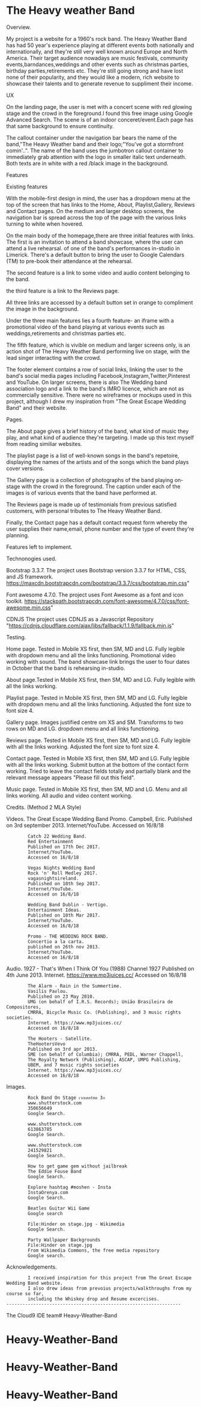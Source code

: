 <h1> The Heavy weather Band </h1>

Overview.

My project is a website for a 1960's rock band.
The Heavy Weather Band has had 50 year's experience playing at different events both nationally and internationally, and they're still very well known around Europe and North America.
Their target audience nowadays are music festivals, community events,barndances,weddings and other events such as christmas parties, birthday parties,retirements etc. They're still going strong
and have lost none of their popularity, and they would like a modern, rich website to showcase their talents and to generate revenue to suppliment their income. 

UX

On the landing page, the user is met with a concert scene with red glowing stage and the crowd in the foreground.I found this free image using Google Advanced Search.
The scene is of an indoor conceret/event.Each page has that same background to ensure continuity.

The callout container under the navigation bar bears the name of the band,"The Heavy Weather band and their logo;"You've got a stormfront comin'..".
The name of the band uses the jumbotron callout container to immediately grab attention with the logo in smaller italic text underneath. Both texts are in white with a red /black image 
in the background.

Features

Existing features

With the mobile-first design in mind, the user has a dropdown menu at the top of the screen that has links to the Home, About, Playlist,Gallery, Reviews and Contact pages.
On the medium and larger desktop screens, the navigation bar is spread across the top of the page with the various links turning to white when hovered.


On the main body of the homepage,there are three initial features with links. The first is an invitation to attend a band showcase, where the user can attend a live rehearsal. 
of one of the band's performances in-studio in Limerick. There's a default button to bring the user to Google Calendars (TM) to pre-book their attendance at the rehearsal.

The second feature is a link to some video and audio content belonging to the band.

the third feature is a link to the Reviews page.

All three links are accessed by a default button set in orange to compliment the image in the background.

Under the three main features lies a fourth feature- an iframe with a promotional video of the band playing at various events such as weddings,retirements and christmas parties etc.

The fifth feature, which is vivible on medium and larger screens only, is an action shot of The Heavy Weather Band performing live on stage, with the lead singer interacting with the crowd.

The footer element contains a row of social links, linking the user to the band's social media pages including Facebook,Instagram,Twitter,Pinterest and YouTube.
On larger screens, there is also The Wedding band association logo and a link to the band's IMRO licence, which are not as commercially sensitive.
There were no wireframes or mockups used in this project, although I drew my inspiration from "The Great Escape Wedding Band" and their website.

Pages.

The About page gives a brief history of the band, what kind of music they play, and what kind of audience they're targeting. I made up this text myself from reading similiar websites.

The playlist page is a list of well-known songs in the band's repetoire, displaying the names of the artists and of the songs which the band plays cover versions.

The Gallery page is a collection of photographs of the band playing on-stage with the crowd in the foreground. The caption under each of the images is of various events that the band have
performed at.

The Reviews page is made up of testimonials from previous satisfied customers, with personal tributes to The Heavy Weather Band.

Finally, the Contact page has a default contact request form whereby the user supplies their name,email, phone number and the type of event they're planning.

Features left to implement.

Technonogies used.

Bootstrap 3.3.7.
     The project uses Bootstrap version 3.3.7 for HTML, CSS, and JS framework.
     https://maxcdn.bootstrapcdn.com/bootstrap/3.3.7/css/bootstrap.min.css"
     
Font awesome 4.7.0.
     The project uses Font Awesome as a font and icon toolkit.
     https://stackpath.bootstrapcdn.com/font-awesome/4.7.0/css/font-awesome.min.css"
     
CDNJS
     The project uses CDNJS as a Javascript Repository
     "https://cdnjs.cloudflare.com/ajax/libs/fallback/1.1.9/fallback.min.js"
     
     
Testing.

Home page. Tested in Mobile  XS first, then SM, MD and LG. Fully legible with dropdown menu and all the links functioning. Promotional video working with sound.
The band showcase link brings the user to four dates in October that the band is rehearsing in-studio.

About page.Tested in Mobile  XS first, then SM, MD and LG. Fully legible with all the links working.

Playlist page. Tested in Mobile  XS first, then SM, MD and LG. Fully legible with dropdown menu and all the links functioning. Adjusted the font size to font size 4.

Gallery page. Images justified centre om XS and SM. Transforms to two rows on MD and LG. dropdown menu and all links functioning.

Reviews page. Tested in Mobile  XS first, then SM, MD and LG. Fully legible with all the links working. Adjusted the font size to font size 4.

Contact page.  Tested in Mobile  XS first, then SM, MD and LG. Fully legible with all the links working. Submit button at the bottom of the contact form working.
Tried to leave the contact fields totally and partially blank and the relevant message appears "Please fill out this field".

Music page. Tested in Mobile  XS first, then SM, MD and LG. Menu and all links working. All audio and video content working.

Credits.
(Method 2 MLA Style)

Videos.    The Great Escape Wedding Band Promo.
            Campbell, Eric.
            Published on 3rd september 2013.
            Internet/YouTube.
            Accessed on 16/8/18
            
            
            Catch 22 Wedding Band.
            Red Entertainment
            Published on 17th Dec 2017.
            Internet/YouTube.
            Accessed on 16/8/18
            
            Vegas Nights Wedding Band
            Rock 'n' Roll Medley 2017.
            vagasnightsireland.
            Published on 10th Sep 2017.
            Internet/YouTube.
            Accessed on 16/8/18
            
            Wedding Band Dublin - Vertigo.
            Entertainment Ideas.
            Published on 10th Mar 2017.
            Internet/YouTube.
            Accessed on 16/8/18
            
            Promo - THE WEDDING ROCK BAND.
            Concertio a la carta.
            published on 26th nov 2013.
            Internet/YouTube.
            Accessed on 16/8/18
            
Audio.      1927 - That's When I Think Of You (1988)
            Channel 1927
            Published on 4th June 2013.
            Internet. https://www.mp3juices.cc/
            Accessed on 16/8/18
            
            The Alarm - Rain in the Summertime.
            Vasilis Pavlou.
            Published on 23 May 2010.
            UMG (on behalf of I.R.S. Records); União Brasileira de Compositores,
            CMRRA, Bicycle Music Co. (Publishing), and 3 music rights societies.
            Internet. https://www.mp3juices.cc/
            Accessed on 16/8/18
            
            The Hooters - Satellite.
            TheHootersVevo
            Published on 3rd apr 2013.
            SME (on behalf of Columbia); CMRRA, PEDL, Warner Chappell,
            The Royalty Network (Publishing), ASCAP, UMPG Publishing,
            UBEM, and 7 music rights societies
            Internet. https://www.mp3juices.cc/
            Accessed on 16/8/18
            
Images.

            Rock Band On Stage เวกเตอร์สต 3ก
            www.shutterstock.com
            350656649
            Google Search.
            
            www.shutterstock.com
            613863785
            Google Search.
             
            www.shutterstock.com
            241529821
            Google Search.
             
            How to get game gem without jailbreak
            The Eddie Fouse Band
            Google Search.
            
            Explore hashtag #moshen - Insta
            InstaOrenya.com
            Google Search.
            
            Beatles Guitar Wii Game
            Google search
            
            File:Hinder on stage.jpg - Wikimedia
            Google Search.
            
            Party Wallpaper Backgrounds
            File:Hinder on stage.jpg
            From Wikimedia Commons, the free media repository
            Google search.
            
            
    
Acknowledgements.

            I received inspiration for this project from The Great Escape Wedding Band website.
            I also drew ideas from prevoius projects/walkthroughs from my course so far, 
            including the Whiskey drop and Resume excercises.
    ----------------------------------------------------------------- 





The Cloud9 IDE team# Heavy-Weather-Band
# Heavy-Weather-Band
# Heavy-Weather-Band
# Heavy-Weather-Band
